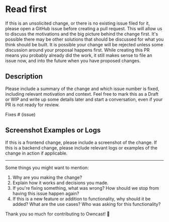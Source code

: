 # Read first

If this is an unsolicited change, or there is no existing issue filed for it, please open a GitHub issue before creating a pull request. This will allow us to discuss the motivations and the big picture behind the change first. It's possible there may be other solutions that should be discussed for what you think should be built. It is possible your change will be rejected unless some discussion around your proposal happens first. While creating this PR means you probably already did the work, it still makes sense to file an issue now, and into the future when you have proposed changes.

## Description

Please include a summary of the change and which issue number is fixed, including relevant motivation and context. Feel free to mark this as a Draft or WIP and write up some details later and start a conversation, even if your PR is not ready for review.

Fixes # (issue)

## Screenshot Examples or Logs

If this is a frontend change, please include a screenshot of the change. If this is a backend change, please include relevant logs or examples of the change in action if applicable.

---

Some things you might want to mention:

1. Why are you making the change?
2. Explain how it works and decisions you made.
3. If you're fixing something, what was wrong? How should we stop from having this issue happen again?
4. If this is a new feature or addition to functionality, why should it be added? What are the use cases? Who was asking for this functionality?

Thank you so much for contributing to Owncast! 🎉
